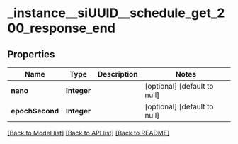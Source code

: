 # _instance__siUUID__schedule_get_200_response_end
## Properties

| Name | Type | Description | Notes |
|------------ | ------------- | ------------- | -------------|
| **nano** | **Integer** |  | [optional] [default to null] |
| **epochSecond** | **Integer** |  | [optional] [default to null] |

[[Back to Model list]](../README.md#documentation-for-models) [[Back to API list]](../README.md#documentation-for-api-endpoints) [[Back to README]](../README.md)

